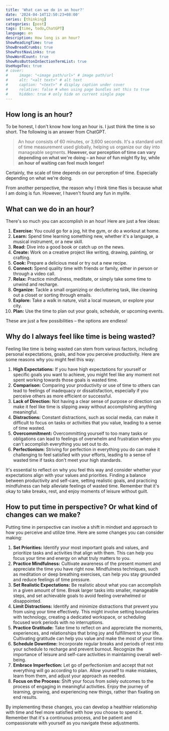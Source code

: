 ```yaml
---
title: 'What can we do in an hour?'
date: '2024-04-14T12:50:23+08:00'
series: [thinking]
categories: [post]
tags: [time, todo,ChatGPT]
language: en
description: How long is an hour?
ShowReadingTime: true
ShowBreadCrumbs: true
ShowPostNavLinks: true
ShowWordCount: true
ShowRssButtonInSectionTermList: true
UseHugoToc: true
# cover:
#     image: "<image path/url>" # image path/url
#     alt: "<alt text>" # alt text
#     caption: "<text>" # display caption under cover
#     relative: false # when using page bundles set this to true
#     hidden: true # only hide on current single page
---
```


## How long is an hour?

To be honest, I don't know how long an hour is. I just think the time is so short. The following is an answer from ChatGPT.

> An hour consists of 60 minutes, or 3,600 seconds. It's a standard unit of time measurement used globally, helping us organize our day into manageable segments. **However, our perception of time can vary depending on what we're doing – an hour of fun might fly by, while an hour of waiting can feel much longer!**

Certainly, the scale of time depends on our perception of time. Especially depending on what we're doing.

From another perspective, the reason why I think time flies is because what I am doing is fun. However, I haven't found  any fun in mylife.

## What can we do in an hour?

There's so much you can accomplish in an hour! Here are just a few ideas:

1. **Exercise:** You could go for a jog, hit the gym, or do a workout at home.
2. **Learn:** Spend time learning something new, whether it's a language, a musical instrument, or a new skill.
3. **Read:** Dive into a good book or catch up on the news.
4. **Create:** Work on a creative project like writing, drawing, painting, or crafting.
5. **Cook:** Prepare a delicious meal or try out a new recipe.
6. **Connect:** Spend quality time with friends or family, either in person or through a video call.
7. **Relax:** Practice mindfulness, meditate, or simply take some time to unwind and recharge.
8. **Organize:** Tackle a small organizing or decluttering task, like cleaning out a closet or sorting through emails.
9. **Explore:** Take a walk in nature, visit a local museum, or explore your city.
10. **Plan:** Use the time to plan out your goals, schedule, or upcoming events.

These are just a few possibilities – the options are endless!

## Why do I always feel like time is being wasted?

Feeling like time is being wasted can stem from various factors, including personal expectations, goals, and how you perceive productivity. Here are some reasons why you might feel this way:

1. **High Expectations:** If you have high expectations for yourself or specific goals you want to achieve, you might feel like any moment not spent working towards those goals is wasted time.
2. **Comparison:** Comparing your productivity or use of time to others can lead to feelings of inadequacy or dissatisfaction, especially if you perceive others as more efficient or successful.
3. **Lack of Direction:** Not having a clear sense of purpose or direction can make it feel like time is slipping away without accomplishing anything meaningful.
4. **Distractions:** Constant distractions, such as social media, can make it difficult to focus on tasks or activities that you value, leading to a sense of time wasted.
5. **Overcommitment:** Overcommitting yourself to too many tasks or obligations can lead to feelings of overwhelm and frustration when you can't accomplish everything you set out to do.
6. **Perfectionism:** Striving for perfection in everything you do can make it challenging to feel satisfied with your efforts, leading to a sense of wasted time if tasks don't meet your high standards.

It's essential to reflect on why you feel this way and consider whether your expectations align with your values and priorities. Finding a balance between productivity and self-care, setting realistic goals, and practicing mindfulness can help alleviate feelings of wasted time. Remember that it's okay to take breaks, rest, and enjoy moments of leisure without guilt.

## How to put time in perspective? Or what kind of changes can we make?


Putting time in perspective can involve a shift in mindset and approach to how you perceive and utilize time. Here are some changes you can consider making:

1. **Set Priorities:** Identify your most important goals and values, and prioritize tasks and activities that align with them. This can help you focus your time and energy on what truly matters to you.
2. **Practice Mindfulness:** Cultivate awareness of the present moment and appreciate the time you have right now. Mindfulness techniques, such as meditation or deep breathing exercises, can help you stay grounded and reduce feelings of time pressure.
3. **Set Realistic Expectations:** Be realistic about what you can accomplish in a given amount of time. Break larger tasks into smaller, manageable steps, and set achievable goals to avoid feeling overwhelmed or disappointed.
4. **Limit Distractions:** Identify and minimize distractions that prevent you from using your time effectively. This might involve setting boundaries with technology, creating a dedicated workspace, or scheduling focused work periods with no interruptions.
5. **Practice Gratitude:** Take time to reflect on and appreciate the moments, experiences, and relationships that bring joy and fulfillment to your life. Cultivating gratitude can help you value and make the most of your time.
6. **Schedule Downtime:** Incorporate regular breaks and periods of rest into your schedule to recharge and prevent burnout. Recognize the importance of leisure and self-care activities in maintaining overall well-being.
7. **Embrace Imperfection:** Let go of perfectionism and accept that not everything will go according to plan. Allow yourself to make mistakes, learn from them, and adjust your approach as needed.
8. **Focus on the Process:** Shift your focus from solely outcomes to the process of engaging in meaningful activities. Enjoy the journey of learning, growing, and experiencing new things, rather than fixating on end results.

By implementing these changes, you can develop a healthier relationship with time and feel more satisfied with how you choose to spend it. Remember that it's a continuous process, and be patient and compassionate with yourself as you navigate these adjustments.
